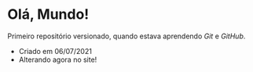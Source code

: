 # Olá, Mundo!
 Primeiro repositório versionado, quando estava aprendendo *Git* e _*GitHub*_.
* Criado em 06/07/2021
* Alterando agora no site!

